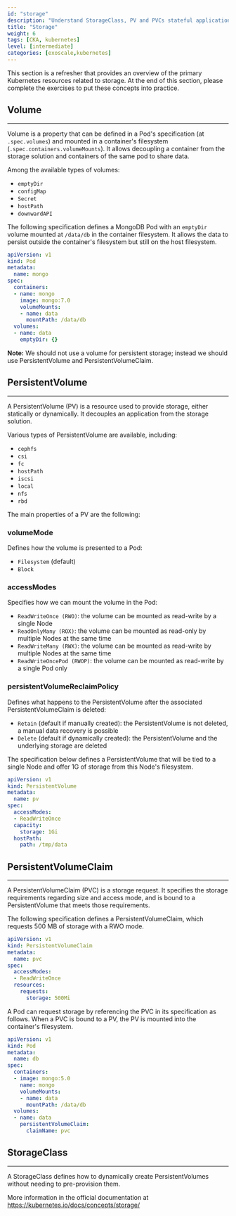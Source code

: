 ```yaml
---
id: "storage"
description: "Understand StorageClass, PV and PVCs stateful applications."
title: "Storage"
weight: 6
tags: [CKA, kubernetes]
level: [intermediate]
categories: [exoscale,kubernetes]
---
```


This section is a refresher that provides an overview of the primary Kubernetes resources related to storage. At the end of this section, please complete the exercises to put these concepts into practice.

## Volume
---

Volume is a property that can be defined in a Pod's specification (at `.spec.volumes`) and mounted in a container's filesystem (`.spec.containers.volumeMounts`). It allows decoupling a container from the storage solution and containers of the same pod to share data.

Among the available types of volumes:

- `emptyDir`
- `configMap`
- `Secret`
- `hostPath`
- `downwardAPI`

The following specification defines a MongoDB Pod with an `emptyDir` volume mounted at `/data/db` in the container filesystem. It allows the data to persist outside the container's filesystem but still on the host filesystem.

```yaml
apiVersion: v1
kind: Pod
metadata:
  name: mongo
spec:
  containers:
  - name: mongo
    image: mongo:7.0
    volumeMounts:
    - name: data
      mountPath: /data/db
  volumes:
  - name: data
    emptyDir: {}
```

**Note:** We should not use a volume for persistent storage; instead we should use PersistentVolume and PersistentVolumeClaim.

## PersistentVolume
---

A PersistentVolume (PV) is a resource used to provide storage, either statically or dynamically. It decouples an application from the storage solution.

Various types of PersistentVolume are available, including:

- `cephfs`
- `csi`
- `fc`
- `hostPath`
- `iscsi`
- `local`
- `nfs`
- `rbd`

The main properties of a PV are the following:

### volumeMode

Defines how the volume is presented to a Pod:

- `Filesystem` (default)
- `Block`

### accessModes

Specifies how we can mount the volume in the Pod:

- `ReadWriteOnce (RWO)`: the volume can be mounted as read-write by a single Node
- `ReadOnlyMany (ROX)`: the volume can be mounted as read-only by multiple Nodes at the same time
- `ReadWriteMany (RWX)`: the volume can be mounted as read-write by multiple Nodes at the same time
- `ReadWriteOncePod (RWOP)`: the volume can be mounted as read-write by a single Pod only

### persistentVolumeReclaimPolicy

Defines what happens to the PersistentVolume after the associated PersistentVolumeClaim is deleted:

- `Retain` (default if manually created): the PersistentVolume is not deleted, a manual data recovery is possible
- `Delete` (default if dynamically created): the PersistentVolume and the underlying storage are deleted

The specification below defines a PersistentVolume that will be tied to a single Node and offer 1G of storage from this Node's filesystem.

```yaml
apiVersion: v1
kind: PersistentVolume
metadata:
  name: pv
spec:
  accessModes:
  - ReadWriteOnce
  capacity:
    storage: 1Gi
  hostPath:
    path: /tmp/data
```

## PersistentVolumeClaim
---

A PersistentVolumeClaim (PVC) is a storage request. It specifies the storage requirements regarding size and access mode, and is bound to a PersistentVolume that meets those requirements.

The following specification defines a PersistentVolumeClaim, which requests 500 MB of storage with a RWO mode.

```yaml
apiVersion: v1
kind: PersistentVolumeClaim
metadata:
  name: pvc
spec:
  accessModes:
  - ReadWriteOnce
  resources:
    requests:
      storage: 500Mi
```

A Pod can request storage by referencing the PVC in its specification as follows. When a PVC is bound to a PV, the PV is mounted into the container's filesystem.

```yaml
apiVersion: v1
kind: Pod
metadata:
  name: db
spec:
  containers:
  - image: mongo:5.0
    name: mongo
    volumeMounts:
    - name: data
      mountPath: /data/db
  volumes:
  - name: data
    persistentVolumeClaim:
      claimName: pvc
```

## StorageClass
---

A StorageClass defines how to dynamically create PersistentVolumes without needing to pre-provision them.

More information in the official documentation at https://kubernetes.io/docs/concepts/storage/